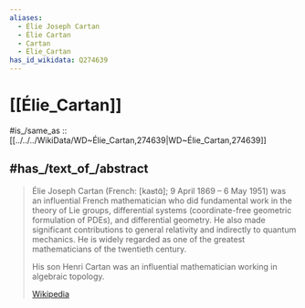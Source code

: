 ```yaml
---
aliases:
  - Élie Joseph Cartan
  - Élie Cartan
  - Cartan
  - Élie_Cartan
has_id_wikidata: Q274639
---
```


# [[Élie_Cartan]] 

#is_/same_as :: [[../../../WikiData/WD~Élie_Cartan,274639|WD~Élie_Cartan,274639]] 

## #has_/text_of_/abstract 

> Élie Joseph Cartan  (French: [kaʁtɑ̃]; 9 April 1869 – 6 May 1951) was an influential French mathematician 
> who did fundamental work in the theory of Lie groups, 
> differential systems (coordinate-free geometric formulation of PDEs), and differential geometry. 
> He also made significant contributions to general relativity and indirectly to quantum mechanics. 
> He is widely regarded as one of the greatest mathematicians of the twentieth century.
>
> His son Henri Cartan was an influential mathematician working in algebraic topology.
>
> [Wikipedia](https://en.wikipedia.org/wiki/%C3%89lie%20Cartan) 

